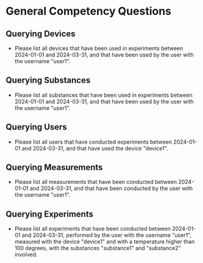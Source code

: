 # General Competency Questions


## Querying Devices

- Please list all devices that have been used in experiments between 2024-01-01 and 2024-03-31, and that have been used by the user with the username "user1".

## Querying Substances

- Please list all substances that have been used in experiments between 2024-01-01 and 2024-03-31, and that have been used by the user with the username "user1".

## Querying Users

- Please list all users that have conducted experiments between 2024-01-01 and 2024-03-31, and that have used the device "device1".

## Querying Measurements

- Please list all measurements that have been conducted between 2024-01-01 and 2024-03-31, and that have been conducted by the user with the username "user1".


## Querying Experiments

- Please list all experiments that have been conducted between 2024-01-01 and 2024-03-31, performed by the user with the username "user1", measured with the device "device1" and with a temperature higher than 100 degrees, with the substances "substance1" and "substance2" involved.


